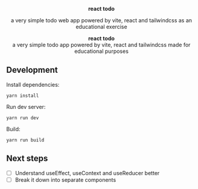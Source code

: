 <div align="center">
    <p>
        <b>
            react todo
        </b>
    </p>
    <span>
        a very simple todo web app powered by vite, react and tailwindcss as an educational exercise
    </span>
</div>

<div>
  <p align="center">
    <b>react todo</b>
    <br />
    <span>a very simple todo app powered by vite, react and tailwindcss made for educational purposes</span>
    <br />
  </p>
</div>

## Development

Install dependencies:

```
yarn install
```

Run dev server:

```
yarn run dev
```

Build:

```
yarn run build
```

## Next steps

- [ ] Understand useEffect, useContext and useReducer better
- [ ] Break it down into separate components
